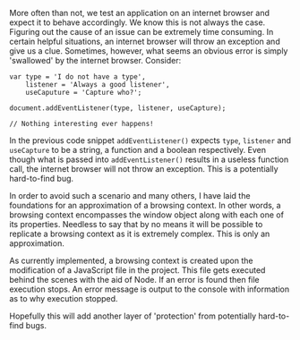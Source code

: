More often than not, we test an application on an internet browser and expect it to behave accordingly. We know this is not always the case. Figuring out the cause of an issue can be extremely time consuming. In certain helpful situations, an internet browser will throw an exception and give us a clue. Sometimes, however, what seems an obvious error is simply 'swallowed' by the internet browser. Consider:

```
var type = 'I do not have a type',
    listener = 'Always a good listener',
    useCaputure = 'Capture who?';

document.addEventListener(type, listener, useCapture);

// Nothing interesting ever happens!
```
In the previous code snippet `addEventListener()` expects `type`, `listener` and `useCapture` to be a string, a function and a boolean respectively. Even though what is passed into `addEventListener()` results in a useless function call, the internet browser
will not throw an exception. This is a potentially hard-to-find bug. 

In order to avoid such a scenario and many others, I have laid the foundations for an approximation of a browsing context. In other words, a browsing context encompasses the window object along with each one of its properties. Needless to say that by no means it will be possible to replicate a browsing context as it is extremely complex. This is only an approximation.

As currently implemented, a browsing context is created upon the modification of a JavaScript file in the project. This file gets executed behind the scenes with the aid of Node. If an error is found then file execution stops. An error message is output to the console with information as to why execution stopped. 

Hopefully this will add another layer of 'protection' from potentially hard-to-find bugs.